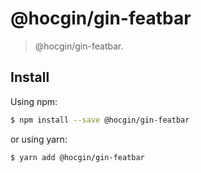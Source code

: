 # @hocgin/gin-featbar

> @hocgin/gin-featbar.

## Install

Using npm:

```bash
$ npm install --save @hocgin/gin-featbar
```

or using yarn:

```bash
$ yarn add @hocgin/gin-featbar
```
